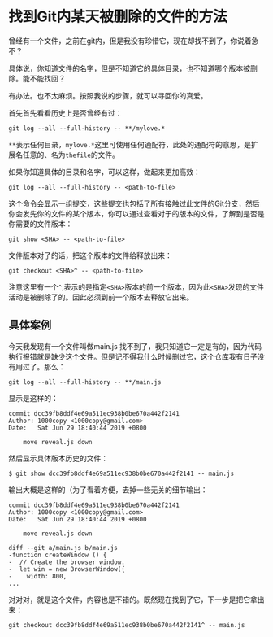 # 找到Git内某天被删除的文件的方法

曾经有一个文件，之前在git内，但是我没有珍惜它，现在却找不到了，你说着急不？

具体说，你知道文件的名字，但是不知道它的具体目录，也不知道哪个版本被删除。能不能找回？

有办法。也不太麻烦。按照我说的步骤，就可以寻回你的真爱。

首先首先看看历史上是否曾经有过：

    git log --all --full-history -- **/mylove.*

`**`表示任何目录，`mylove.*`这里可使用任何通配符，此处的通配符的意思，是扩展名任意的、名为`thefile`的文件。

如果你知道具体的目录和名字，可以这样，做起来更加高效：

    git log --all --full-history -- <path-to-file>

这个命令会显示一组提交，这些提交也包括了所有接触过此文件的Git分支，然后你会发先你的文件的某个版本，你可以通过查看对于的版本的文件，了解到是否是你需要的文件版本：

    git show <SHA> -- <path-to-file>

文件版本对了的话，把这个版本的文件给释放出来：

    git checkout <SHA>^ -- <path-to-file>

注意这里有一个`^`,表示的是指定`<SHA>`版本的前一个版本，因为此`<SHA>`发现的文件活动是被删除了的。因此必须到前一个版本去释放它出来。

## 具体案例

今天我发现有一个文件叫做main.js 找不到了，我只知道它一定是有的，因为代码执行报错就是缺少这个文件。但是记不得我什么时候删过它，这个仓库我有日子没有用过了。那么：

    git log --all --full-history -- **/main.js

显示是这样的：

    commit dcc39fb8ddf4e69a511ec938b0be670a442f2141
    Author: 1000copy <1000copy@gmail.com>
    Date:   Sat Jun 29 18:40:44 2019 +0800

        move reveal.js down

然后显示具体版本历史的文件：

    $ git show dcc39fb8ddf4e69a511ec938b0be670a442f2141 -- main.js

输出大概是这样的（为了看着方便，去掉一些无关的细节输出：

    commit dcc39fb8ddf4e69a511ec938b0be670a442f2141
    Author: 1000copy <1000copy@gmail.com>
    Date:   Sat Jun 29 18:40:44 2019 +0800

        move reveal.js down

    diff --git a/main.js b/main.js
    -function createWindow () {
    -  // Create the browser window.
    -  let win = new BrowserWindow({
    -    width: 800,
    ...

对对对，就是这个文件，内容也是不错的。既然现在找到了它，下一步是把它拿出来：

    git checkout dcc39fb8ddf4e69a511ec938b0be670a442f2141^ -- main.js


